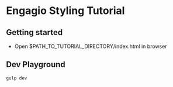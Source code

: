 # Engagio Styling Tutorial
## Getting started
- Open $PATH_TO_TUTORIAL_DIRECTORY/index.html in browser

## Dev Playground
`gulp dev`

